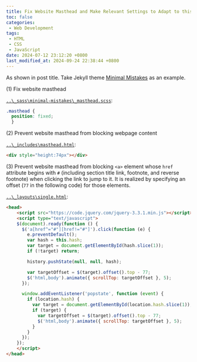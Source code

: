 ```yaml
---
title: Fix Website Masthead and Make Relevant Settings to Adapt to this Change
toc: false
categories:
 - Web Development
tags:
 - HTML
 - CSS
 - JavaScript
date: 2024-07-12 23:12:20 +0800
last_modified_at: 2024-09-24 22:38:44 +0800
---
```


As shown in post title. Take Jekyll theme [Minimal Mistakes](https://github.com/mmistakes/minimal-mistakes) as an example.

(1) Fix website masthead

[`..\_sass\minimal-mistakes\_masthead.scss`](https://github.com/mmistakes/minimal-mistakes/blob/master/_sass/minimal-mistakes/_masthead.scss#L6):

```scss
.masthead {
  position: fixed;
  }
```

(2) Prevent website masthead from blocking webpage content

[`..\_includes\masthead.html`](https://github.com/mmistakes/minimal-mistakes/blob/master/_includes/masthead.html#L2):

```html
<div style="height:74px"></div>
```

(3) Prevent website masthead from blocking `<a>` element whose `href` attribute begins with `#` (including section title link, footnote, and reverse footnote) when clicking the link to jump to it. It is realized by specifying an offset (`77` in the following code) for those elements.

[`..\_layouts\single.html`](https://github.com/mmistakes/minimal-mistakes/blob/master/_layouts/single.html#L4):

```html
<head>
    <script src="https://code.jquery.com/jquery-3.3.1.min.js"></script>
    <script type="text/javascript">
    $(document).ready(function () {
      $('a[href^="#"][href!="#"]').click(function (e) {
        e.preventDefault();
        var hash = this.hash;
        var target = document.getElementById(hash.slice(1));
        if (!target) return;

        history.pushState(null, null, hash);

        var targetOffset = $(target).offset().top - 77; 
        $('html,body').animate({ scrollTop: targetOffset }, 5);
      });

      window.addEventListener('popstate', function (event) {
        if (location.hash) {
          var target = document.getElementById(location.hash.slice(1));
          if (target) {
            var targetOffset = $(target).offset().top - 77; 
            $('html,body').animate({ scrollTop: targetOffset }, 5);
          }
        }
      });
    });
    </script>
</head>
```
